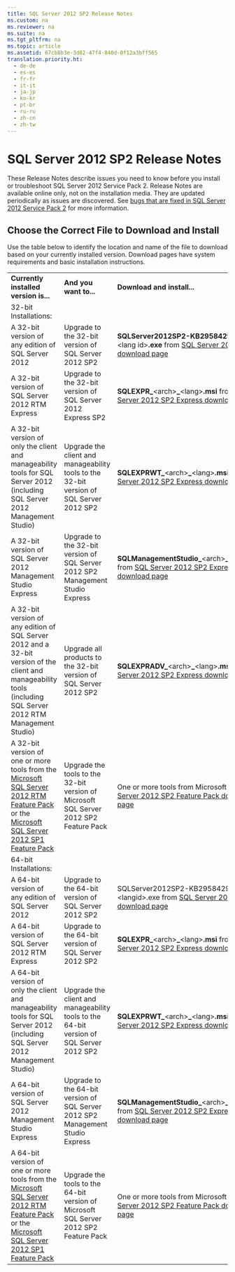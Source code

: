 ```yaml
---
title: SQL Server 2012 SP2 Release Notes
ms.custom: na
ms.reviewer: na
ms.suite: na
ms.tgt_pltfrm: na
ms.topic: article
ms.assetid: 67cb8b3e-3d82-47f4-840d-0f12a3bff565
translation.priority.ht: 
  - de-de
  - es-es
  - fr-fr
  - it-it
  - ja-jp
  - ko-kr
  - pt-br
  - ru-ru
  - zh-cn
  - zh-tw
---
```

# SQL Server 2012 SP2 Release Notes
These Release Notes describe issues you need to know before you install or troubleshoot SQL Server 2012 Service Pack 2. Release Notes are available online only, not on the installation media. They are updated periodically as issues are discovered. See [bugs that are fixed in SQL Server 2012 Service Pack 2](http://support.microsoft.com/KB/2958429 ) for more information.  
  
## Choose the Correct File to Download and Install  
 Use the table below to identify the location and name of the file to download based on your currently installed version. Download pages have system requirements and basic installation instructions.  
  
||||  
|-|-|-|  
|**Currently installed version is...**|**And you want to...**|**Download and install...**|  
|32\-bit Installations:|||  
|A 32\-bit version of any edition of SQL Server 2012|Upgrade to the 32\-bit version of SQL Server 2012 SP2|**SQLServer2012SP2\-KB2958429\-**\<arch\>**\-**\<lang id\>**.exe** from [SQL Server 2012 SP2 download page](http://go.microsoft.com/fwlink/?LinkID=401006 )|  
|A 32\-bit version of SQL Server 2012 RTM Express|Upgrade to the 32\-bit version of SQL Server 2012 Express SP2|**SQLEXPR\_**\<arch\>**\_**\<lang\>**.msi** from [SQL Server 2012 SP2 Express download page](http://go.microsoft.com/fwlink/?LinkID=401007 )|  
|A 32\-bit version of only the client and manageability tools for SQL Server 2012 \(including SQL Server 2012 Management Studio\)|Upgrade the client and manageability tools to the 32\-bit version of SQL Server 2012 SP2|**SQLEXPRWT\_**\<arch\>**\_**\<lang\>**.msi** from [SQL Server 2012 SP2 Express download page](http://go.microsoft.com/fwlink/?LinkID=401007 )|  
|A 32\-bit version of SQL Server 2012 Management Studio Express|Upgrade to the 32\-bit version of SQL Server 2012 SP2 Management Studio Express|**SQLManagementStudio\_**\<arch\>**\_**\<lang\>**.msi** from [SQL Server 2012 SP2 Express download page](http://go.microsoft.com/fwlink/?LinkID=401007 )|  
|A 32\-bit version of any edition of SQL Server 2012 and a 32\-bit version of the client and manageability tools \(including SQL Server 2012 RTM Management Studio\)|Upgrade all products to the 32\-bit version of SQL Server 2012 SP2|**SQLEXPRADV\_**\<arch\>**\_**\<lang\>**.msi** from [SQL Server 2012 SP2 Express download page.](http://go.microsoft.com/fwlink/?LinkID=401007 )|  
|A 32\-bit version of one or more tools from the [Microsoft SQL Server 2012 RTM Feature Pack](http://www.microsoft.com/download/details.aspx?id=29065 ) or the [Microsoft SQL Server 2012 SP1 Feature Pack](http://go.microsoft.com/fwlink/p/?LinkID=268266 )|Upgrade the tools to the 32\-bit version of Microsoft SQL Server 2012 SP2 Feature Pack|One or more tools from Microsoft [SQL Server 2012 SP2 Feature Pack download page](http://go.microsoft.com/fwlink/?LinkID=401008 )|  
|64\-bit Installations:|||  
|A 64\-bit version of any edition of SQL Server 2012|Upgrade to the 64\-bit version of SQL Server 2012 SP2|SQLServer2012SP2\-KB2958429\-\<arch\>\-\<langid\>.exe from [SQL Server 2012 SP2 download page](http://go.microsoft.com/fwlink/?LinkID=401006 )|  
|A 64\-bit version of SQL Server 2012 RTM Express|Upgrade to the 64\-bit version of SQL Server 2012 SP2|**SQLEXPR\_**\<arch\>**\_**\<lang\>**.msi** from [SQL Server 2012 SP2 Express download page](http://go.microsoft.com/fwlink/?LinkID=401007 )|  
|A 64\-bit version of only the client and manageability tools for SQL Server 2012 \(including SQL Server 2012 Management Studio\)|Upgrade the client and manageability tools to the 64\-bit version of SQL Server 2012 SP2|**SQLEXPRWT\_**\<arch\>**\_**\<lang\>**.msi** from [SQL Server 2012 SP2 Express download page](http://go.microsoft.com/fwlink/?LinkID=401007 )|  
|A 64\-bit version of SQL Server 2012 Management Studio Express|Upgrade to the 64\-bit version of SQL Server 2012 SP2 Management Studio Express|**SQLManagementStudio\_**\<arch\>**\_**\<lang\>**.msi** from [SQL Server 2012 SP2 Express download page](http://go.microsoft.com/fwlink/?LinkID=401007 )|  
|A 64\-bit version of one or more tools from the [Microsoft SQL Server 2012 RTM Feature Pack](http://www.microsoft.com/download/details.aspx?id=29065 ) or the [Microsoft SQL Server 2012 SP1 Feature Pack](http://go.microsoft.com/fwlink/p/?LinkID=268266 )|Upgrade the tools to the 64\-bit version of Microsoft SQL Server 2012 SP2 Feature Pack|One or more tools from Microsoft [SQL Server 2012 SP2 Feature Pack download page](http://go.microsoft.com/fwlink/?LinkID=401008 )|